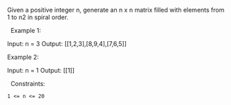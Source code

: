 Given a positive integer n, generate an n x n matrix filled with elements from 1 to n2 in spiral order.

 
Example 1:

Input: n = 3
Output: [[1,2,3],[8,9,4],[7,6,5]]


Example 2:

Input: n = 1
Output: [[1]]


 
Constraints:


	1 <= n <= 20

